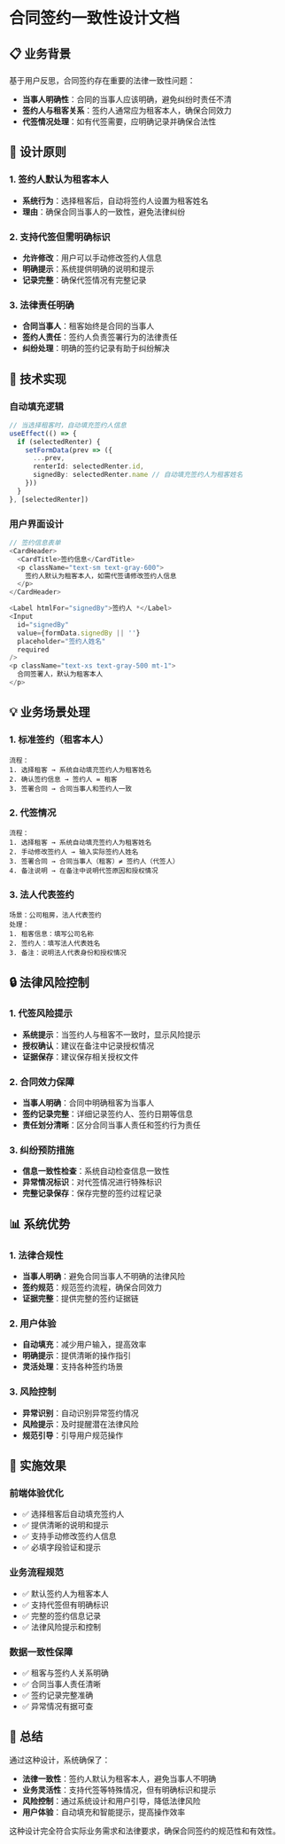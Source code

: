 # 合同签约一致性设计文档

## 📋 业务背景

基于用户反思，合同签约存在重要的法律一致性问题：
- **当事人明确性**：合同的当事人应该明确，避免纠纷时责任不清
- **签约人与租客关系**：签约人通常应为租客本人，确保合同效力
- **代签情况处理**：如有代签需要，应明确记录并确保合法性

## 🎯 设计原则

### 1. 签约人默认为租客本人
- **系统行为**：选择租客后，自动将签约人设置为租客姓名
- **理由**：确保合同当事人的一致性，避免法律纠纷

### 2. 支持代签但需明确标识
- **允许修改**：用户可以手动修改签约人信息
- **明确提示**：系统提供明确的说明和提示
- **记录完整**：确保代签情况有完整记录

### 3. 法律责任明确
- **合同当事人**：租客始终是合同的当事人
- **签约人责任**：签约人负责签署行为的法律责任
- **纠纷处理**：明确的签约记录有助于纠纷解决

## 🔧 技术实现

### 自动填充逻辑
```typescript
// 当选择租客时，自动填充签约人信息
useEffect(() => {
  if (selectedRenter) {
    setFormData(prev => ({
      ...prev,
      renterId: selectedRenter.id,
      signedBy: selectedRenter.name // 自动填充签约人为租客姓名
    }))
  }
}, [selectedRenter])
```

### 用户界面设计
```typescript
// 签约信息表单
<CardHeader>
  <CardTitle>签约信息</CardTitle>
  <p className="text-sm text-gray-600">
    签约人默认为租客本人，如需代签请修改签约人信息
  </p>
</CardHeader>

<Label htmlFor="signedBy">签约人 *</Label>
<Input
  id="signedBy"
  value={formData.signedBy || ''}
  placeholder="签约人姓名"
  required
/>
<p className="text-xs text-gray-500 mt-1">
  合同签署人，默认为租客本人
</p>
```

## 💡 业务场景处理

### 1. 标准签约（租客本人）
```
流程：
1. 选择租客 → 系统自动填充签约人为租客姓名
2. 确认签约信息 → 签约人 = 租客
3. 签署合同 → 合同当事人和签约人一致
```

### 2. 代签情况
```
流程：
1. 选择租客 → 系统自动填充签约人为租客姓名
2. 手动修改签约人 → 输入实际签约人姓名
3. 签署合同 → 合同当事人（租客）≠ 签约人（代签人）
4. 备注说明 → 在备注中说明代签原因和授权情况
```

### 3. 法人代表签约
```
场景：公司租房，法人代表签约
处理：
1. 租客信息：填写公司名称
2. 签约人：填写法人代表姓名
3. 备注：说明法人代表身份和授权情况
```

## 🔒 法律风险控制

### 1. 代签风险提示
- **系统提示**：当签约人与租客不一致时，显示风险提示
- **授权确认**：建议在备注中记录授权情况
- **证据保存**：建议保存相关授权文件

### 2. 合同效力保障
- **当事人明确**：合同中明确租客为当事人
- **签约记录完整**：详细记录签约人、签约日期等信息
- **责任划分清晰**：区分合同当事人责任和签约行为责任

### 3. 纠纷预防措施
- **信息一致性检查**：系统自动检查信息一致性
- **异常情况标识**：对代签情况进行特殊标识
- **完整记录保存**：保存完整的签约过程记录

## 📊 系统优势

### 1. 法律合规性
- **当事人明确**：避免合同当事人不明确的法律风险
- **签约规范**：规范签约流程，确保合同效力
- **证据完整**：提供完整的签约证据链

### 2. 用户体验
- **自动填充**：减少用户输入，提高效率
- **明确提示**：提供清晰的操作指引
- **灵活处理**：支持各种签约场景

### 3. 风险控制
- **异常识别**：自动识别异常签约情况
- **风险提示**：及时提醒潜在法律风险
- **规范引导**：引导用户规范操作

## 🔄 实施效果

### 前端体验优化
- ✅ 选择租客后自动填充签约人
- ✅ 提供清晰的说明和提示
- ✅ 支持手动修改签约人信息
- ✅ 必填字段验证和提示

### 业务流程规范
- ✅ 默认签约人为租客本人
- ✅ 支持代签但有明确标识
- ✅ 完整的签约信息记录
- ✅ 法律风险提示和控制

### 数据一致性保障
- ✅ 租客与签约人关系明确
- ✅ 合同当事人责任清晰
- ✅ 签约记录完整准确
- ✅ 异常情况有据可查

## 📝 总结

通过这种设计，系统确保了：
- **法律一致性**：签约人默认为租客本人，避免当事人不明确
- **业务灵活性**：支持代签等特殊情况，但有明确标识和提示
- **风险控制**：通过系统设计和用户引导，降低法律风险
- **用户体验**：自动填充和智能提示，提高操作效率

这种设计完全符合实际业务需求和法律要求，确保合同签约的规范性和有效性。